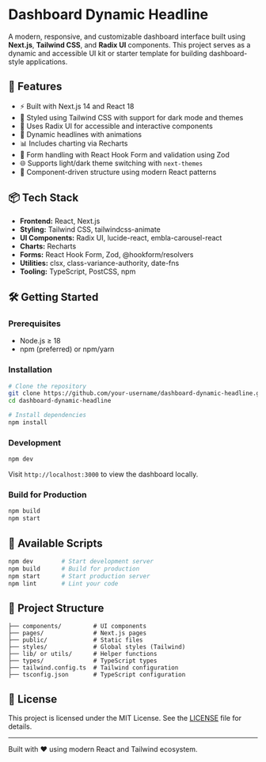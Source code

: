# Dashboard Dynamic Headline

A modern, responsive, and customizable dashboard interface built using **Next.js**, **Tailwind CSS**, and **Radix UI** components. This project serves as a dynamic and accessible UI kit or starter template for building dashboard-style applications.

## 🚀 Features

- ⚡ Built with Next.js 14 and React 18
- 🎨 Styled using Tailwind CSS with support for dark mode and themes
- 🧩 Uses Radix UI for accessible and interactive components
- 🔁 Dynamic headlines with animations
- 📊 Includes charting via Recharts
- 🔐 Form handling with React Hook Form and validation using Zod
- 🌐 Supports light/dark theme switching with `next-themes`
- 🧱 Component-driven structure using modern React patterns

## 📦 Tech Stack

- **Frontend:** React, Next.js
- **Styling:** Tailwind CSS, tailwindcss-animate
- **UI Components:** Radix UI, lucide-react, embla-carousel-react
- **Charts:** Recharts
- **Forms:** React Hook Form, Zod, @hookform/resolvers
- **Utilities:** clsx, class-variance-authority, date-fns
- **Tooling:** TypeScript, PostCSS, npm

## 🛠️ Getting Started

### Prerequisites

- Node.js ≥ 18
- npm (preferred) or npm/yarn

### Installation

```bash
# Clone the repository
git clone https://github.com/your-username/dashboard-dynamic-headline.git
cd dashboard-dynamic-headline

# Install dependencies
npm install
```

### Development

```bash
npm dev
```

Visit `http://localhost:3000` to view the dashboard locally.

### Build for Production

```bash
npm build
npm start
```

## 🧪 Available Scripts

```bash
npm dev        # Start development server
npm build      # Build for production
npm start      # Start production server
npm lint       # Lint your code
```

## 📁 Project Structure

```
├── components/         # UI components
├── pages/              # Next.js pages
├── public/             # Static files
├── styles/             # Global styles (Tailwind)
├── lib/ or utils/      # Helper functions
├── types/              # TypeScript types
├── tailwind.config.ts  # Tailwind configuration
├── tsconfig.json       # TypeScript configuration
```

## 📄 License

This project is licensed under the MIT License. See the [LICENSE](./LICENSE) file for details.

---

Built with ❤️ using modern React and Tailwind ecosystem.
